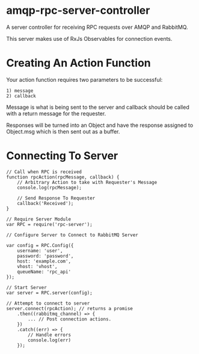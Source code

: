 # amqp-rpc-server-controller
A server controller for receiving RPC requests over AMQP and RabbitMQ.

This server makes use of RxJs Observables for connection events.

# Creating An Action Function
Your action function requires two parameters to be successful:

```
1) message
2) callback
```

Message is what is being sent to the server and callback should be called with a return message for the requester.

Responses will be turned into an Object and have the response assigned to Object.msg which is then sent out as a buffer.

# Connecting To Server
```
// Call when RPC is received
function rpcAction(rpcMessage, callback) {
    // Arbitrary Action to take with Requester's Message
    console.log(rpcMessage);
    
    // Send Response To Requester
    callback('Received');
}

// Require Server Module
var RPC = require('rpc-server');

// Configure Server to Connect to RabbitMQ Server

var config = RPC.Config({
    username: 'user',
    password: 'password',
    host: 'example.com',
    vhost: 'vhost',
    queueName: 'rpc_api'
});

// Start Server
var server = RPC.server(config);

// Attempt to connect to server
server.connect(rpcAction); // returns a promise
    .then((rabbitmq_channel) => {
        ... // Post connection actions.
    })
    .catch((err) => {
        // Handle errors
        console.log(err)
    });
```
